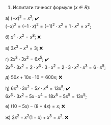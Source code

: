 1. Испитати тачност формуле $(x \in R)$:

а) $(-х)^2 = х^2$; :heavy_check_mark: <br>
$(-х)^2 = (-1 \cdot х)^2 = (-1)^2 \cdot х^2 = 1 \cdot х^2 = х^2$; 

б) $х^4 \cdot х^2 = х^8$; :x:

в) $3х^3 - х^3 = 3$; :x:

г) $2х^3 \cdot 3х^2 = 6х^5$; :heavy_check_mark: <br> 
$2х^3 \cdot 3х^2 = 2 \cdot х^3 \cdot 3 \cdot х^2 = 2 \cdot 3 \cdot  х^2 \cdot х^3 = 6 \cdot х^5$; 

д) $50x+10x \cdot 10 = 600x$; :x:

ђ) $6x^3 \cdot 3x^2-5x \cdot x^4 = 13х^5$; :heavy_check_mark: <br>
$6x^3 \cdot 3x^2-5x \cdot x^4 = 18x^5 - 5x^5 = 13х^5$;

е) $(10-5x)-(8-4x) = х$; :x:

ж) $2x^2 - х^2(1 - х) + х^3 = х^2$. :x:


